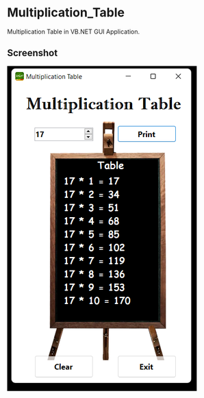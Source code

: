 # Multiplication_Table
 Multiplication Table in VB.NET GUI Application.
## Screenshot
![Multiplication Table](https://github.com/sahsisunny/Multiplication_Table_in_VB.NET/blob/main/Screenshot.png)
